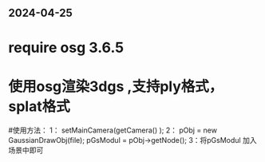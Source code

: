 ## 2024-04-25
# require osg 3.6.5
# 使用osg渲染3dgs ,支持ply格式， splat格式


#使用方法：
1：	setMainCamera(getCamera() );
2： pObj = new GaussianDrawObj(file);
    pGsModul  =  pObj->getNode();
3：将pGsModul 加入场景中即可